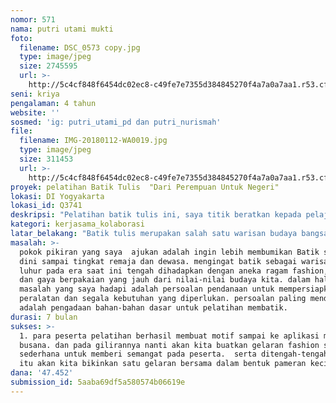```yaml
---
nomor: 571
nama: putri utami mukti
foto:
  filename: DSC_0573 copy.jpg
  type: image/jpeg
  size: 2745595
  url: >-
    http://5c4cf848f6454dc02ec8-c49fe7e7355d384845270f4a7a0a7aa1.r53.cf2.rackcdn.com/335644f7-a75a-4feb-b50b-a06f2e826c8b/DSC_0573%20copy.jpg
seni: kriya
pengalaman: 4 tahun
website: ''
sosmed: 'ig: putri_utami_pd dan putri_nurismah'
file:
  filename: IMG-20180112-WA0019.jpg
  type: image/jpeg
  size: 311453
  url: >-
    http://5c4cf848f6454dc02ec8-c49fe7e7355d384845270f4a7a0a7aa1.r53.cf2.rackcdn.com/6a4f39d6-f66a-4249-af22-a5934600d1cb/IMG-20180112-WA0019.jpg
proyek: pelatihan Batik Tulis  "Dari Perempuan Untuk Negeri"
lokasi: DI Yogyakarta
lokasi_id: Q3741
deskripsi: "Pelatihan batik tulis ini, saya titik beratkan kepada pelajar, khususnya di tingkat SLTP-SLTA se-derajat. Karena para pelajar itulah pewaris kebudayaan. \r\nTentu saja, dukungan pihak sekolah terkait menjadi salah satu faktor penting dalam kelangsungan kegiatan pelatihan batik tulis ini. \r\nDalam setiap kegiatan, saya membutuhkan  empat jam untuk memberikan materi pelatihan batik tulis. Mulai dari teori-teori dasar membatik sampai dengan praktek dan evaluasi hasil. \r\nGuna memantapkan pelatihan itu, di setiap sekolah yang saya kunjungi sedianya akan dilangsungkan selama empat kali pertemuan dengan waktu yang telah saya sepakati dengan pihak terkait.\r\nSelain untuk mengapresiasi antusias para pelajar, pelatihan dengan waktu berjenjang itu sebagai cara untuk lebih mengasah kemapuna para pelajar dalam membatik. \r\nDi sekolah-sekolah, para pelajar berhasil mengaplikasikan pelatihan batik tulis ini menjadi beragam bentuk. Diantaranya; telapak meja, kain panjang (jarik), bandana, selendang, sarung, jilbab dan sebagainya.\r\nKonsep kegiatan pelatihan batik saya buat semenarik mungkin, artinya dengan mengakomodir semangat jaman now. Dengan mengadakan gimik-gimik semacam game, tanya jawab dll. Karena kesenangan para peserta untuk mengikuti pelatihan batik adalah hal terpenting yang saya sasar. \r\n Dialektika antara saya dan peserta harus dibangun seharmonis mungkin, agar jalannya pelatihan batik bisa berjalan dengan lancar. "
kategori: kerjasama_kolaborasi
latar_belakang: "Batik tulis merupakan salah satu warisan budaya bangsa turun-temurun yang lestari hingga saat ini. Sebagai salah satu pengiat batik, saya kerap membuat acara workshop atau pelatihan batik tulis di berbagai sekolah, desa dan komunitas-komunitas seni yang ada di Yogyakarta dan sekitarnya. Tak terasa sudah, apa yang saya kerjakan sudah berjalan selama tiga setengah tahun. Tentu saja, kegiatan \r\npelatihan batik tulis ini memiliki kendala. Salah satu kendala yang saya hadapi adalah terkait pendanaan. Karena faktor dana, saya kerap menarik administrasi kepada para peserta untuk pengadaan alat dan bahan. Karena dalam kegiatan ini saya juga memiliki tim yang berjumlah tujuh orang. Maka dengan ini saya berharap ada sedikit bantuan dari Hibah Seni untuk membantu kegiatan pelatihan Batik Tulis yang saya kerjakan.   \r\n"
masalah: >-
  pokok pikiran yang saya  ajukan adalah ingin lebih membumikan Batik sejak usia
  dini sampai tingkat remaja dan dewasa. mengingat batik sebagai warisan budaya
  luhur pada era saat ini tengah dihadapkan dengan aneka ragam fashion, style,
  dan gaya berpakaian yang jauh dari nilai-nilai budaya kita. dalam hal itu,
  masalah yang saya hadapi adalah persoalan pendanaan untuk mempersiapkan
  peralatan dan segala kebutuhan yang diperlukan. persoalan paling mendasar
  adalah pengadaan bahan-bahan dasar untuk pelatihan membatik. 
durasi: 7 bulan
sukses: >-
  1. para peserta pelatihan berhasil membuat motif sampai ke aplikasi menjadi
  busana. dan pada gilirannya nanti akan kita buatkan gelaran fashion show
  sederhana untuk memberi semangat pada peserta.  serta ditengah-tengah acara
  itu akan kita bikinkan satu gelaran bersama dalam bentuk pameran kecil.
dana: '47.452'
submission_id: 5aaba69df5a580574b06619e
---
```

